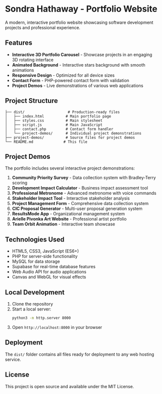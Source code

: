 # Sondra Hathaway - Portfolio Website

A modern, interactive portfolio website showcasing software development projects and professional experience.

## Features

- **Interactive 3D Portfolio Carousel** - Showcase projects in an engaging 3D rotating interface
- **Animated Background** - Interactive stars background with smooth animations
- **Responsive Design** - Optimized for all device sizes
- **Contact Form** - PHP-powered contact form with validation
- **Project Demos** - Live demonstrations of various web applications

## Project Structure

```
├── dist/                    # Production-ready files
│   ├── index.html          # Main portfolio page
│   ├── styles.css          # Main stylesheet
│   ├── script.js           # Main JavaScript
│   ├── contact.php         # Contact form handler
│   └── project-demos/      # Individual project demonstrations
├── project-demos/          # Source files for project demos
└── README.md              # This file
```

## Project Demos

The portfolio includes several interactive project demonstrations:

1. **Community Priority Survey** - Data collection system with Bradley-Terry scoring
2. **Development Impact Calculator** - Business impact assessment tool
3. **Professional Metronome** - Advanced metronome with voice commands
4. **Stakeholder Impact Tool** - Interactive stakeholder analysis
5. **Project Management Form** - Comprehensive data collection system
6. **CIC Proposal Generator** - Multi-user proposal generation system
7. **ResultsMode App** - Organizational management system
8. **Arielle Pivonka Art Website** - Professional artist portfolio
9. **Team Orbit Animation** - Interactive team showcase

## Technologies Used

- HTML5, CSS3, JavaScript (ES6+)
- PHP for server-side functionality
- MySQL for data storage
- Supabase for real-time database features
- Web Audio API for audio applications
- Canvas and WebGL for visual effects

## Local Development

1. Clone the repository
2. Start a local server:
   ```bash
   python3 -m http.server 8000
   ```
3. Open `http://localhost:8000` in your browser

## Deployment

The `dist/` folder contains all files ready for deployment to any web hosting service.

## License

This project is open source and available under the MIT License.
